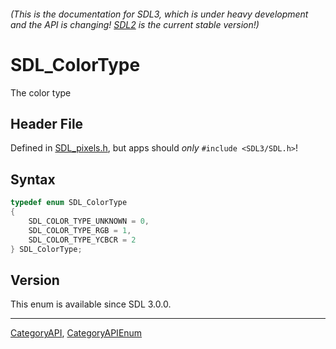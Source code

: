 ###### (This is the documentation for SDL3, which is under heavy development and the API is changing! [SDL2](https://wiki.libsdl.org/SDL2/) is the current stable version!)
# SDL_ColorType

The color type

## Header File

Defined in [SDL_pixels.h](https://github.com/libsdl-org/SDL/blob/main/include/SDL3/SDL_pixels.h), but apps should _only_ `#include <SDL3/SDL.h>`!

## Syntax

```c
typedef enum SDL_ColorType
{
    SDL_COLOR_TYPE_UNKNOWN = 0,
    SDL_COLOR_TYPE_RGB = 1,
    SDL_COLOR_TYPE_YCBCR = 2
} SDL_ColorType;
```

## Version

This enum is available since SDL 3.0.0.

----
[CategoryAPI](CategoryAPI), [CategoryAPIEnum](CategoryAPIEnum)

